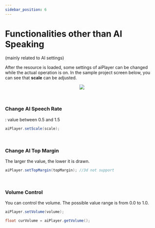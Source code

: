 ```yaml
---
sidebar_position: 6
---
```


# Functionalities other than AI Speaking
(mainly related to AI settings)

After the resource is loaded, some settings of aiPlayer can be changed while the actual operation is on. In the sample project screen below, you can see that **scale** can be adjusted.

<p align="center">
<img src="/img/aihuman/android/sdk_demo_gesture_speak.jpg" style={{zoom: "25%"}} />
</p>

<br/>

### Change AI Speech Rate
: value between 0.5 and 1.5

```java
aiPlayer.setScale(scale);
```

<br/>

### Change AI Top Margin
The larger the value, the lower it is drawn.

```java
aiPlayer.setTopMargin(topMargin); //3d not support 
```


<br/>

### Volume Control

You can control the volume. The possible value range is from 0.0 to 1.0.

```java
aiPlayer.setVolume(volume);

float curVolume = aiPlayer.getVolume();
```
